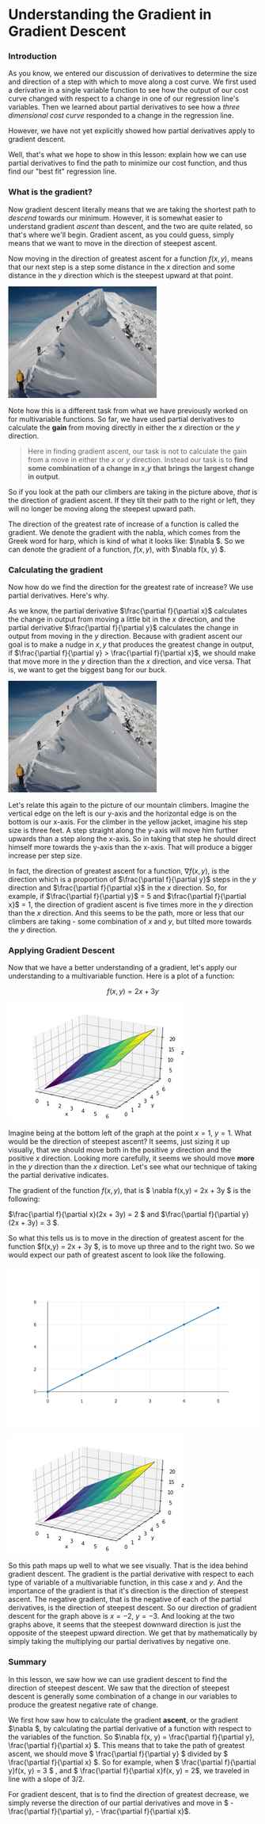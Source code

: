
#  Understanding the Gradient in Gradient Descent

### Introduction

As you know, we entered our discussion of derivatives to determine the size and direction of a step with which to move along a cost curve. We first used a derivative in a single variable function to see how the output of our cost curve changed with respect to a change in one of our regression line's variables. Then we learned about partial derivatives to see how a *three dimensional cost curve* responded to a change in the regression line.  

However, we have not yet explicitly showed how partial derivatives apply to gradient descent.

Well, that's what we hope to show in this lesson: explain how we can use partial derivatives to find the path to minimize our cost function, and thus find our "best fit" regression line.

### What is the gradient?

Now gradient descent literally means that we are taking the shortest path to *descend* towards our minimum.  However, it is somewhat easier to understand gradient *ascent* than descent, and the two are quite related, so that's where we'll begin.  Gradient ascent, as you could guess, simply means that we want to move in the direction of steepest ascent.

Now moving in the direction of greatest ascent for a function $f(x,y)$, means that our next step is a step some distance in the $x$ direction and some distance in the $y$ direction which is the steepest upward at that point.

![](./Denali.jpg)

Note how this is a different task from what we have previously worked on for multivariable functions.   So far, we have used partial derivatives to calculate the **gain** from moving directly in either the $x$ direction or the $y$ direction.  

> Here in finding gradient ascent, our task is not to calculate the gain from a move in either the $x$ or $y$ direction.  Instead our task is to **find some combination of a change in $x$,$y$ that brings the largest change in output**.  

So if you look at the path our climbers are taking in the picture above, *that* is the direction of gradient ascent.  If they tilt their path to the right or left, they will no longer be moving along the steepest upward path.

The direction of the greatest rate of increase of a function is called the gradient.  We denote the gradient with the nabla, which comes from the Greek word for harp, which is kind of what it looks like: $\nabla $.  So we can denote the gradient of a function, $f(x, y)$, with $\nabla f(x, y) $.

### Calculating the gradient

Now how do we find the direction for the greatest rate of increase?  We use partial derivatives.  Here's why.

As we know, the partial derivative $\frac{\partial f}{\partial x}$ calculates the change in output from moving a little bit in the $x$ direction, and the partial derivative $\frac{\partial f}{\partial y}$ calculates the change in output from moving in the $y$ direction.  Because with gradient ascent our goal is to make a nudge in $x, y$ that produces the greatest change in output, if $\frac{\partial f}{\partial y} > \frac{\partial f}{\partial x}$, we should make that move more in the $y$ direction than the $x$ direction, and vice versa.  That is, we want to get the biggest bang for our buck.  

![](./Denali.jpg)

Let's relate this again to the picture of our mountain climbers. Imagine the vertical edge on the left is our y-axis and the horizontal edge is on the bottom is our x-axis.  For the climber in the yellow jacket, imagine his step size is three feet. A step straight along the y-axis will move him further upwards than a step along the x-axis.  So in taking that step he should direct himself more towards the y-axis than the x-axis.  That will produce a bigger increase per step size.

In fact, the direction of greatest ascent for a function,  $\nabla f(x, y)$, is the direction which is a proportion of $\frac{\partial f}{\partial y}$ steps in the $y$ direction and $\frac{\partial f}{\partial x}$ in the $x$ direction.  So, for example, if $\frac{\partial f}{\partial y}$ = 5 and $\frac{\partial f}{\partial x}$ = 1, the direction of gradient ascent is five times more in the $y$ direction than the $x$ direction.  And this seems to be the path, more or less that our climbers are taking - some combination of $x$ and $y$, but tilted more towards the $y$ direction.

### Applying Gradient Descent 

Now that we have a better understanding of a gradient, let's apply our understanding to a multivariable function.  Here is a plot of a function:

$$f(x,y) = 2x + 3y $$

![](./3dx3y.png)

Imagine being at the bottom left of the graph at the point $x = 1$, $y = 1$.  What would be the direction of steepest ascent?  It seems, just sizing it up visually, that we should move both in the positive $y$ direction and the positive $x$ direction.  Looking more carefully, it seems we should move **more** in the $y$ direction than the $x$ direction.  Let's see what our technique of taking the partial derivative indicates.   

The gradient of the function $f(x,y)$, that is $ \nabla f(x,y) = 2x + 3y $ is the following: 

$\frac{\partial f}{\partial x}(2x + 3y) = 2 $ and $\frac{\partial f}{\partial y}(2x + 3y) = 3 $.

So what this tells us is to move in the direction of greatest ascent for the function $f(x,y) = 2x + 3y $, is to move up three and to the right two.  So we would expect our path of greatest ascent to look like the following.

![](./gradient-plot.png)

![](./3dx3y.png)

So this path maps up well to what we see visually.  That is the idea behind gradient descent.  The gradient is the partial derivative with respect to each type of variable of a multivariable function, in this case $x$ and $y$.  And the importance of the gradient is that it's direction is the direction of steepest ascent.  The negative gradient, that is the negative of each of the partial derivatives, is the direction of steepest descent.  So our direction of gradient descent for the graph above is $x = -2$, $y = -3$.  And looking at the two graphs above, it seems that the steepest downward direction is just the opposite of the steepest upward direction.  We get that by mathematically by simply taking the multiplying our partial derivatives by negative one.

### Summary

In this lesson, we saw how we can use gradient descent to find the direction of steepest descent.  We saw that the direction of steepest descent is generally some combination of a change in our variables to produce the greatest negative rate of change.  

We first how saw how to calculate the gradient **ascent**, or the gradient $\nabla $, by calculating the partial derivative of a function with respect to the variables of the function.  So $\nabla f(x, y) = \frac{\partial f}{\partial y}, \frac{\partial f}{\partial x} $.  This means that to take the path of greatest ascent, we should move $ \frac{\partial f}{\partial y} $ divided by $ \frac{\partial f}{\partial x} $.  So for example, when $ \frac{\partial f}{\partial y}f(x, y)  = 3 $ , and $ \frac{\partial f}{\partial x}f(x, y)  = 2$, we traveled in line with a slope of 3/2.

For gradient descent, that is to find the direction of greatest decrease, we simply reverse the direction of our partial derivatives and move in $ - \frac{\partial f}{\partial y}, - \frac{\partial f}{\partial x}$. 
